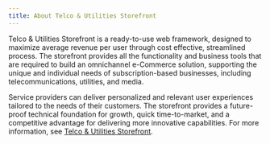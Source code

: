 ```yaml
---
title: About Telco & Utilities Storefront
---
```


Telco & Utilities Storefront is a ready-to-use web framework, designed to maximize average revenue per user through cost effective, streamlined process. The storefront provides all the functionality and business tools that are required to build an omnichannel e-Commerce solution, supporting the unique and individual needs of subscription-based businesses, including telecommunications, utilities, and media.

Service providers can deliver personalized and relevant user experiences tailored to the needs of their customers. The storefront provides a future-proof technical foundation for growth, quick time-to-market, and a competitive advantage for delivering more innovative capabilities. For more information, see [Telco & Utilities Storefront](https://help.sap.com/viewer/4c33bf189ab9409e84e589295c36d96e/latest/en-US/8af76e0086691014b65a94b19f679088.html).
